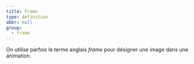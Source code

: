 ```yaml
---
title: Frame
type: definition
abbr: null
group:
  - frame
---
```

On utilise parfois le terme anglais _frame_ pour désigner une image dans une animation.
